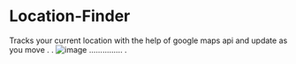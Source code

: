 # Location-Finder
Tracks your current location with the help of google maps api and update as you move . 
.
![image](https://user-images.githubusercontent.com/66934832/133604040-40202dba-287d-4b66-84b7-c928526fddb5.png)   ...............
.
